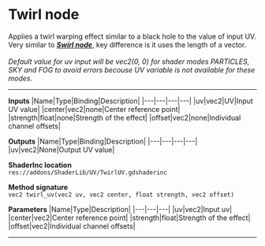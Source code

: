 # Twirl node
Applies a twirl warping effect similar to a black hole to the value of input UV. Very similar to <b><i>[Swirl node](/documentation/Nodes/UV/Swirl.md)</b></i>, key difference is it uses the length of a vector.<br><br><i>Default value for uv input will be vec2(0, 0) for shader modes <i>PARTICLES</i>, <i>SKY</i> and <i>FOG</i> to avoid errors becouse UV variable is not available for these modes.</i>
<hr>

**Inputs**
|Name|Type|Binding|Description|
|---|---|---|---|
|uv|vec2|UV|Input UV value|
|center|vec2|none|Center reference point|
|strength|float|none|Strength of the effect|
|offset|vec2|none|Individual channel offsets|

**Outputs**
|Name|Type|Binding|Description|
|---|---|---|---|
|uv|vec2|None|Output UV value|

**ShaderInc location**
<br>`res://addons/ShaderLib/UV/TwirlUV.gdshaderinc`

**Method signature**
<br>`vec2 twirl_uv(vec2 uv, vec2 center, float strength, vec2 offset)`

**Parameters**
|Name|Type|Description|
|---|---|---|
|uv|vec2|Input uv|
|center|vec2|Center reference point|
|strength|float|Strength of the effect|
|offset|vec2|Individual channel offsets|
___